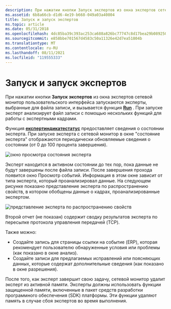 ```yaml
---
description: При нажатии кнопки Запуск экспертов из окна экспертов сетевой монитор пользовательского интерфейса запускаются эксперты, выбранные для файла записи, и вызывается функция Run. При запуске эксперт анализирует файл записи с помощью нескольких функций для работы с экспертными кадрами.
ms.assetid: 6b8a66cb-d1d6-4e19-b668-049a03a40804
title: Запуск и запуск экспертов
ms.topic: article
ms.date: 05/31/2018
ms.openlocfilehash: 4dc85ba39c393ac253ca688a826bc77747c8d17bea29b089250a63f6f833066c
ms.sourcegitcommit: e858bbe701567d4583c50a11326e42d7ea51804b
ms.translationtype: MT
ms.contentlocale: ru-RU
ms.lasthandoff: 08/11/2021
ms.locfileid: "119555333"
---
```

# <a name="starting-and-running-experts"></a>Запуск и запуск экспертов

При нажатии кнопки **Запуск экспертов** из окна экспертов сетевой монитор пользовательского интерфейса запускаются эксперты, выбранные для файла записи, и вызывается функция [**Run**](run.md) . При запуске эксперт анализирует файл записи с помощью нескольких функций для работы с экспертными кадрами.

Функция [**експертиндикатестатус**](expertindicatestatus.md) предоставляет сведения о состоянии эксперта. При запуске эксперта с сетевой монитор в окне "состояние эксперта" отображаются периодически обновляемые сведения о состоянии (от 0 до 100 процента завершения).

![окно просмотра состояния эксперта](images/exview.png)

Эксперт находится в активном состоянии до тех пор, пока данные не будут завершены после файла записи. После завершения прохода появится окно Просмотр событий. Информация в этом окне зависит от типа эксперта, который проанализировал данные. На следующем рисунке показано представление эксперта по распространению свойств, в котором обобщены данные о кадрах, проанализированные экспертом.

![представление эксперта по распространению свойств](images/exview1.png)

Второй отчет (не показан) содержит сводку результатов эксперта по пересылке протокола управления передачей (TCP).

Также можно:

-   Создайте запись для страницы ссылки на событие (ERP), которая рекомендует пользователю обнаруженные условия или проблемы (как показано в окне анализ).
-   Создайте записи для предлагаемых исправлений или поясняющих данных, которые содержат дополнительные сведения (как показано в окне разрешения).

После того, как эксперт завершит свою задачу, сетевой монитор удалит эксперт из активной памяти. Эксперты должны использовать функции защищенной памяти, включенные в пакет средств разработки программного обеспечения (SDK) платформы. Эти функции удаляют память в случае сбоя экспертов во время выполнения.

 

 



